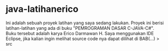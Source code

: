 # java-latihanerico
Ini adalah sebuah proyek latihan yang saya sedang lakukan. Proyek ini berisi latihan-latihan yang ada di buku "PEMROGRAMAN DASAR C-JAVA-C#".
Buku tersebut adalah karya Erico Darmawan H.
Saya menggunakan IDE Eclipse, jika kalian ingin melihat source code nya dapat dilihat di BAB(...) > src 
